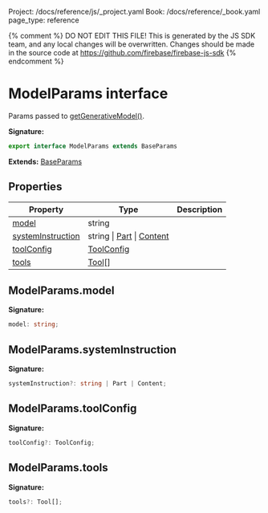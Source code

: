 Project: /docs/reference/js/_project.yaml
Book: /docs/reference/_book.yaml
page_type: reference

{% comment %}
DO NOT EDIT THIS FILE!
This is generated by the JS SDK team, and any local changes will be
overwritten. Changes should be made in the source code at
https://github.com/firebase/firebase-js-sdk
{% endcomment %}

# ModelParams interface
Params passed to [getGenerativeModel()](./vertexai.md#getgenerativemodel_e3ccf80)<!-- -->.

<b>Signature:</b>

```typescript
export interface ModelParams extends BaseParams 
```
<b>Extends:</b> [BaseParams](./vertexai.baseparams.md#baseparams_interface)

## Properties

|  Property | Type | Description |
|  --- | --- | --- |
|  [model](./vertexai.modelparams.md#modelparamsmodel) | string |  |
|  [systemInstruction](./vertexai.modelparams.md#modelparamssysteminstruction) | string \| [Part](./vertexai.md#part) \| [Content](./vertexai.content.md#content_interface) |  |
|  [toolConfig](./vertexai.modelparams.md#modelparamstoolconfig) | [ToolConfig](./vertexai.toolconfig.md#toolconfig_interface) |  |
|  [tools](./vertexai.modelparams.md#modelparamstools) | [Tool](./vertexai.md#tool)<!-- -->\[\] |  |

## ModelParams.model

<b>Signature:</b>

```typescript
model: string;
```

## ModelParams.systemInstruction

<b>Signature:</b>

```typescript
systemInstruction?: string | Part | Content;
```

## ModelParams.toolConfig

<b>Signature:</b>

```typescript
toolConfig?: ToolConfig;
```

## ModelParams.tools

<b>Signature:</b>

```typescript
tools?: Tool[];
```
